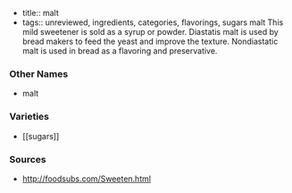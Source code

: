 - title:: malt
- tags:: unreviewed, ingredients, categories, flavorings, sugars
malt This mild sweetener is sold as a syrup or powder. Diastatis malt is used by bread makers to feed the yeast and improve the texture. Nondiastatic malt is used in bread as a flavoring and preservative.

### Other Names

* malt

### Varieties

* [[sugars]]

### Sources
* http://foodsubs.com/Sweeten.html
